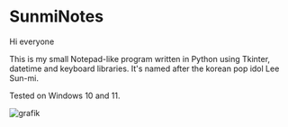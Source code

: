 # SunmiNotes
Hi everyone

This is my small Notepad-like program written in Python using Tkinter, datetime and keyboard libraries. It's named after the korean pop idol Lee Sun-mi.

Tested on Windows 10 and 11.

![grafik](https://github.com/BrendanGass/SunmiNotes/assets/94894839/074a0a74-4a04-44c0-8e80-b913ac71fbba)

